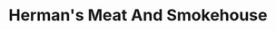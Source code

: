 ---
title: "Herman's Meat And Smokehouse"
url: /topeka/hermans-meat-and-smokehouse/
shop: butcher
---